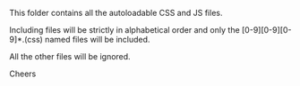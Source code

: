 This folder contains all the autoloadable CSS and JS files.

Including files will be strictly in alphabetical order and only the [0-9][0-9][0-9]*.(css)
named files will be included.

All the other files will be ignored.

Cheers
